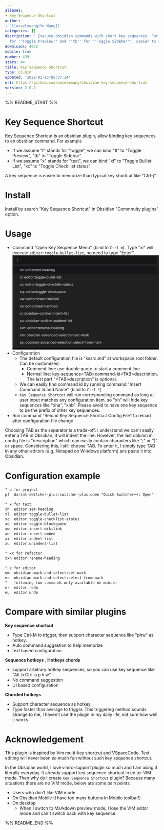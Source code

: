 ```yaml
---
aliases:
- Key Sequence Shortcut
author:
- '[[anselmwang|Yu Wang]]'
categories: []
description: ' Execute obsidian commands with short key sequences. For example, ''tp''
  for ''Toggle Preview'' and ''tb'' for ''Toggle Sidebar''. Easier to remember.'
downloads: 4632
mobile: true
number: 439
stars: 44
title: Key Sequence Shortcut
type: plugin
updated: '2022-03-15T08:37:14'
url: https://github.com/anselmwang/obsidian-key-sequence-shortcut
version: 2.0.2
---
```


%% README_START %%

# Key Sequence Shortcut

Key Sequence Shortcut is an obsidian plugin, allow binding key sequences to an obsidian command. For example
- If we assume "t" stands for "toggle", we can bind "tl" to "Toggle Preview", "tb" to "Toggle Sidebar".  
- If we assume "x" stands for "text", we can bind "xl" to "Toggle Bulllet List", "xc" to "Toggle Check list status"

A key sequence is easier to memorize than typical key shortcut like "Ctrl-j".

# Install

Install by search "Key Sequence Shortcut" in Obsidian "Commnuity plugins" option.

# Usage

- Command "Open Key Sequence Menu" (bind to `Ctrl-m`). Type "xl" will execute `editor:toggle-bullet-list`, no need to type "Enter".
![](https://raw.githubusercontent.com/anselmwang/obsidian-key-sequence-shortcut/HEAD/attachments/2022-02-26-07-33-19.png)
- Configuration
  - The default configuration file is "kssrc.md" at workspace root folder. Can be customized.
    - Comment line: use double quote to start a comment line
    - Normal line: key-sequence&lt;TAB&gt;command-id&lt;TAB&gt;description. The last part "&lt;TAB&gt;description" is optional.
  - We can easily find command id by running command "Insert Command Id and Name" (bind to `Ctrl-*`)
  - `Key Sequence Shortcut` will run corresponding command as long at user input matches any configuration item, so "xh" will hide key sequences like "xha", "xhb". Please avoid to have one key sequence to be the prefix of other key sequences.
- Run command "Reload Key Sequence Shortcut Config File" to reload after configuration file change

Choosing TAB as the separator is a trade-off. I understand we can't easily enter a TAB in Obsidian, it will indent the line. However, the last column in config file is "description" which can easily contain characters like ";" or "|" or space. Considering this, I still choose TAB. To enter it, I simply type TAB in any other editors (e.g. Notepad on Windows platform) ans paste it into Obsidian.


# Configuration example

```
" p for project
pf	darlal-switcher-plus:switcher-plus:open	"Quick Switcher++: Open"

" x for text
xh	editor:set-heading
xl	editor:toggle-bullet-list
xc	editor:toggle-checklist-status
xq	editor:toggle-blockquote
xw	editor:insert-wikilink
xe	editor:insert-embed
xi	editor:indent-list
xu	editor:unindent-list

" xx for refactor
xxh	editor:rename-heading

" e for editor
em	obsidian-mark-and-select:set-mark
es	obsidian-mark-and-select:select-from-mark
"	following two commands only available on mobile
er	editor:redo
eu	editor:undo
```

# Compare with similar plugins

**Key sequence shortcut** 
- Type Ctrl-M to trigger, then support character sequence like "phw" as hotkey.
- Auto command suggestion to help memorize
- text based configuration

**Sequence hotkeys** , **Hotkeys chords**
- support arbitrary hotkey sequences, so you can use key sequence like "Alt-b Ctrl-a p h w" 
- No command suggestion
- UI based configuration

**Chorded hotkeys**
- Support character sequence as hotkey.
- Type faster than average to trigger. This triggering method sounds strange to me, I haven't use the plugin in my daily life, not sure how well it works.



# Acknowledgement

This plugin is inspired by Vim multi-key shortcut and VSpaceCode. Text editing will never been so much fun without such key sequence shortcut.

In the Obsidian world, I love vimrc-support plugin so much and I am using it literally everyday. It already support key sequence shortcut in editor VIM mode. Then why do I create `Key Sequence Shortcut` plugin? Because many situations there are no VIM mode, below are some pain points:
- Users who don't like VIM mode
- On Obsidian Mobile (I have too many buttons in Mobile toolbar!)
- On desktop
  - When I switch to Markdown preview mode, I lose the VIM editor mode and can't switch back with key sequence.



%% README_END %%